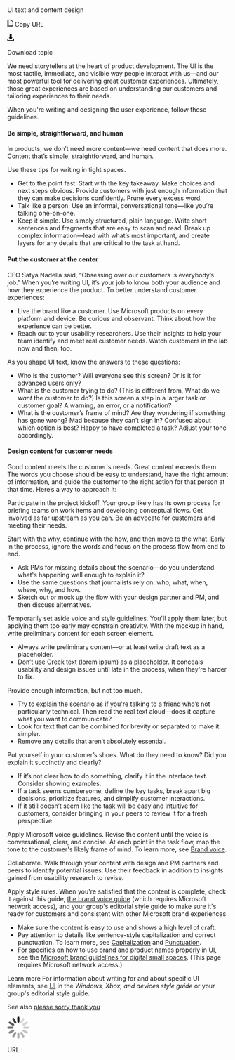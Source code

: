 ﻿# 

UI text and content design

![Copy URL](media/ui-text-content-design/Copy.png)
Copy URL

![Download](media/ui-text-content-design/Download.png)

Download topic

We
need storytellers at the heart of product development. The UI
is the most tactile, immediate, and visible way people interact
with us—and our most powerful tool for delivering great customer
experiences. Ultimately, those great experiences are based on
understanding our customers and tailoring experiences to their
needs. 

When you're writing and designing the user experience, follow these guidelines.

#### Be simple, straightforward, and human

In
products, we don’t need more content—we need content that does
more. Content that’s simple, straightforward, and human. 

Use these tips for writing in tight spaces.

  - Get to the point fast. Start with
    the key takeaway. Make choices and next steps obvious. Provide
    customers with just enough information that they can make decisions
    confidently. Prune every excess word.
  - Talk like a person. Use an informal, conversational tone—like you’re talking one-on-one.
  - Keep it simple. Use
    simply structured, plain language. Write short
    sentences and fragments that are easy to scan and read. Break up
    complex information—lead with what’s most important, and create layers
    for any details that are critical to the task at hand.

#### Put the customer at the center

CEO
Satya Nadella said, “Obsessing over our customers is everybody’s
job.” When you’re writing UI, it’s your job to know both your
audience and how they experience the product. To better understand
customer experiences:

  - Live the brand like a customer. Use Microsoft
    products on every platform and device. Be curious and observant.
    Think about how the experience can be better.
  - Reach out to your usability researchers. Use
    their insights to help your team identify and meet real customer
    needs. Watch customers in the lab now and then, too.

As you shape UI text, know the answers to these questions:

  - Who is the customer? Will everyone see this screen? Or is it for advanced users only? 
  - What is the customer trying to do? (This is different from, What do we *want* the customer to do?) Is this screen a step in a larger task or customer goal? A warning, an error, or a notification? 
  - What is the customer’s frame of mind? Are
    they wondering if something has gone wrong? Mad because they can’t
    sign in? Confused about which option is best? Happy to
    have completed a task? Adjust your tone accordingly.

#### Design content for customer needs

Good
content meets the customer's needs. Great content exceeds them. The
words you choose should be easy to understand, have the right amount of
information, and guide the customer to the right action for that person
at that time. Here’s a way to approach it:

Participate in the project kickoff. Your
group likely has its own process for briefing teams on work
items and developing conceptual flows. Get involved as far
upstream as you can. Be an advocate for customers and meeting
their needs.

Start with the why, continue
with the how, and then move to the what. Early in the process,
ignore the words and focus on the process flow from end to
end.

  - Ask PMs for missing details about the scenario—do you understand what's happening well enough to explain it? 
  - Use the same questions that journalists rely on: who, what, when, where, why, and how.
  - Sketch out or mock up the flow with your design partner and PM, and then discuss alternatives.

Temporarily set aside voice and style guidelines.
You'll apply them later, but applying them too early may constrain
creativity. With the mockup in hand, write preliminary content for
each screen element. 

  - Always write preliminary content—or at least write draft text as a placeholder. 
  - Don’t
    use Greek text (lorem ipsum) as a placeholder. It conceals
    usability and design issues until late in the process, when they're
    harder to fix.

Provide enough information, but not too much. 

  - Try to
    explain the scenario as if you're talking to a friend who’s not
    particularly technical. Then read the real text aloud—does
    it capture what you want to communicate? 
  - Look for text that can be combined for brevity or separated to make it simpler. 
  - Remove any details that aren’t absolutely essential.

Put yourself in your customer’s shoes. What do they need to know? Did you explain it succinctly and clearly?

  - If it’s not clear how to do something, clarify it in the interface text. Consider showing examples. 
  - If
    a task seems cumbersome, define the key tasks, break apart big
    decisions, prioritize features, and simplify customer interactions.
  - If
    it still doesn’t seem like the task will be easy and intuitive for
    customers, consider bringing in your peers to review it for a fresh
    perspective.

Apply Microsoft voice guidelines. Revise the content until the voice is conversational, clear, and concise. At each point in the task flow, map the tone to the customer's likely frame of mind. To learn more, see [Brand voice](https://worldready.cloudapp.net/Styleguide/Read?id=2700&topicid=28361).

Collaborate. Walk
through your content with design and PM partners and peers to
identify potential issues. Use their feedback in addition to
insights gained from usability research to revise.

Apply style rules. When you're satisfied that the content is complete, check it against this guide, [the brand voice guide](https://microsoft.sharepoint.com/teams/BrandCentral/Guidelines/Our_voice_July2014.pdf) (which
requires Microsoft network access), and your group's editorial style
guide to make sure it's ready for customers and consistent with other
Microsoft brand experiences. 

  - Make sure the content is easy to use and shows a high level of craft. 
  - Pay attention to details like sentence-style capitalization and correct punctuation. To learn more, see [Capitalization](https://worldready.cloudapp.net/Styleguide/Read?id=2700&topicid=33685) and [Punctuation](https://worldready.cloudapp.net/Styleguide/Read?id=2700&topicid=25519).
  - For specifics on how to use brand and product names properly in UI, see the [Microsoft brand guidelines for digital small spaces](https://microsoft.sharepoint.com/teams/BrandCentral/Guidelines/Microsoft_small_space_guidelines.pdf). (This page requires Microsoft network access.)

Learn more For information about writing for and about specific UI elements, see [UI](https://worldready.cloudapp.net/Styleguide/Read?id=2547&topicid=37019 "Open the UI section in the Style Guide for Windows, Windows Phone, and Xbox.") in the *Windows, Xbox, and devices style guide* or your group's editorial style guide.

See also
[please
](https://worldready.cloudapp.net/Styleguide/Read?id=2700&topicid=28832)[sorry
](https://worldready.cloudapp.net/Styleguide/Read?id=2700&topicid=28833)[thank you](https://worldready.cloudapp.net/Styleguide/Read?id=2700&topicid=28834)

![In progress](media/ui-text-content-design/activity-large.gif)

URL :
